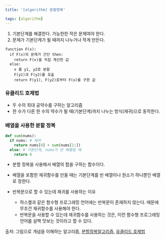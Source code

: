 ```yaml
---
title: '[algorithm] 분할정복'

tags: [algorithm]
---
```


1. 기본단계를 해결한다. 가능한한 작은 문제여야 한다.
2. 문제가 기본단계가 될 때까지 나누거나 작게 만든다.

```
function F(x):
  if F(x)의 문제가 간단 then:
    return F(x)을 직접 계산한 값
  else:
    x 를 y1, y2로 분할
    F(y1)과 F(y2)를 호출
    return F(y1), F(y2)로부터 F(x)를 구한 값
```

### 유클리드 호제법

- 두 수의 최대 공약수를 구하는 알고리즘
- 한 수가 다른 한 수의 약수가 될 때(기본단계)까지 나누는 방식(재귀)으로 동작한다.

### 배열을 사용한 분할 정복

```python
def sum(nums):
  if nums: # 재귀
    return nums[0] + sum(nums[1:])
  else: # 기본단게, nums가 빈 배열일 때
    return 0
```

- 분할 정복을 사용해서 배열의 합을 구하는 함수이다.
- 배열을 포함한 재귀함수를 만들 때는 기본단계를 빈 배열이나 원소가 하나뿐인 배열로 정한다.

- 반복문으로 할 수 있는데 재귀를 사용하는 이유

  - 하스켈과 같은 함수형 프로그래밍 언어에는 반복문이 존재하지 않는다. 때문에 무조건 재귀함수를 사용해야 한다.
  - 반복문을 사용할 수 있는데 재귀함수를 사용하는 것은, 이런 함수형 프로그래밍 언어를 살짝 맛보는 것이라고 할 수 있다.

출처: 그림으로 개념을 이해하는 알고리즘, [분할정복알고리즘](https://ko.wikipedia.org/wiki/%EB%B6%84%ED%95%A0_%EC%A0%95%EB%B3%B5_%EC%95%8C%EA%B3%A0%EB%A6%AC%EC%A6%98), [유클리드 호제법](https://ko.wikipedia.org/wiki/%EC%9C%A0%ED%81%B4%EB%A6%AC%EB%93%9C_%ED%98%B8%EC%A0%9C%EB%B2%95)
